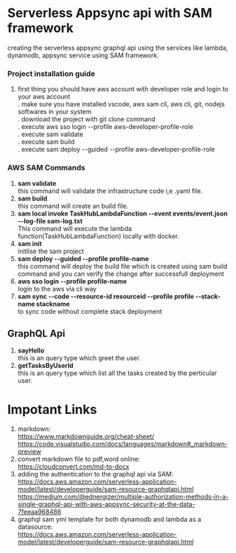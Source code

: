 # Serverless Appsync api with SAM framework

creating the serverless appsync graphql api using the services like lambda, dynamodb, appsync service using SAM framework.

### Project installation guide
1. first thing you should have aws account with developer role and login to your aws account <br/>
. make sure you have installed vscode, aws sam cli, aws cli, git, nodejs softwares in your system <br/>
. download the project with git clone command<br/>
. execute aws sso login --profile aws-developer-profile-role  <br/>
. execute sam validate <br/>
. execute sam build<br/>
. execute sam deploy --guided --profile aws-developer-profile-role <br/>


### AWS SAM Commands

1. **sam validate** <br/> this command will validate the infrastructure code i,e .yaml file.
2. **sam build** <br/> this command will create an build file.
3. **sam local invoke TaskHubLambdaFunction --event events/event.json --log-file sam-log.txt**<br/> This command will execute the lambda function(TaskHubLambdaFunction) locally with docker.
4. **sam init** <br/> initlise the sam project
5. **sam deploy --guided --profile profile-name** <br/> this command will deploy the build file which is created using sam build command and you can verify the change after successfull deployment
6. **aws sso login --profile profile-name** <br/> login to the aws via cli way
7. **sam sync --code --resource-id resourceid --profile profile --stack-name stackname** <br/> to sync code without complete stack deployment

## GraphQL Api

1. **sayHello** <br/> this is an query type which greet the user.
2. **getTasksByUserId** <br/> this is an query type which list all the tasks created by the perticular user.

# Impotant Links

1. markdown:<br/>
   https://www.markdownguide.org/cheat-sheet/ <br/>
   https://code.visualstudio.com/docs/languages/markdown#_markdown-preview
2. convert markdown file to pdf,word online: <br/>
   https://cloudconvert.com/md-to-docx
3. adding the authentication to the graphql api via SAM:<br/>
   https://docs.aws.amazon.com/serverless-application-model/latest/developerguide/sam-resource-graphqlapi.html<br/>
   https://medium.com/@ednergizer/multiple-authorization-methods-in-a-single-graphql-api-with-aws-appsync-security-at-the-data-7feeaa968486
4. graphql sam yml template for both dynamodb and lambda as a datasource: <br/>
   https://docs.aws.amazon.com/serverless-application-model/latest/developerguide/sam-resource-graphqlapi.html
